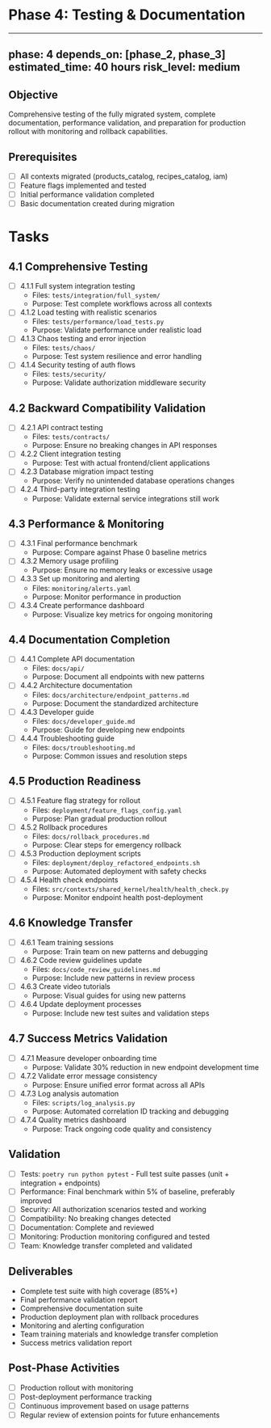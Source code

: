 # Phase 4: Testing & Documentation

---
phase: 4
depends_on: [phase_2, phase_3]
estimated_time: 40 hours
risk_level: medium
---

## Objective
Comprehensive testing of the fully migrated system, complete documentation, performance validation, and preparation for production rollout with monitoring and rollback capabilities.

## Prerequisites
- [ ] All contexts migrated (products_catalog, recipes_catalog, iam)
- [ ] Feature flags implemented and tested
- [ ] Initial performance validation completed
- [ ] Basic documentation created during migration

# Tasks

## 4.1 Comprehensive Testing
- [ ] 4.1.1 Full system integration testing
  - Files: `tests/integration/full_system/`
  - Purpose: Test complete workflows across all contexts
- [ ] 4.1.2 Load testing with realistic scenarios
  - Files: `tests/performance/load_tests.py`
  - Purpose: Validate performance under realistic load
- [ ] 4.1.3 Chaos testing and error injection
  - Files: `tests/chaos/`
  - Purpose: Test system resilience and error handling
- [ ] 4.1.4 Security testing of auth flows
  - Files: `tests/security/`
  - Purpose: Validate authorization middleware security

## 4.2 Backward Compatibility Validation
- [ ] 4.2.1 API contract testing
  - Files: `tests/contracts/`
  - Purpose: Ensure no breaking changes in API responses
- [ ] 4.2.2 Client integration testing
  - Purpose: Test with actual frontend/client applications
- [ ] 4.2.3 Database migration impact testing
  - Purpose: Verify no unintended database operations changes
- [ ] 4.2.4 Third-party integration testing
  - Purpose: Validate external service integrations still work

## 4.3 Performance & Monitoring
- [ ] 4.3.1 Final performance benchmark
  - Purpose: Compare against Phase 0 baseline metrics
- [ ] 4.3.2 Memory usage profiling
  - Purpose: Ensure no memory leaks or excessive usage
- [ ] 4.3.3 Set up monitoring and alerting
  - Files: `monitoring/alerts.yaml`
  - Purpose: Monitor performance in production
- [ ] 4.3.4 Create performance dashboard
  - Purpose: Visualize key metrics for ongoing monitoring

## 4.4 Documentation Completion
- [ ] 4.4.1 Complete API documentation
  - Files: `docs/api/`
  - Purpose: Document all endpoints with new patterns
- [ ] 4.4.2 Architecture documentation
  - Files: `docs/architecture/endpoint_patterns.md`
  - Purpose: Document the standardized architecture
- [ ] 4.4.3 Developer guide
  - Files: `docs/developer_guide.md`
  - Purpose: Guide for developing new endpoints
- [ ] 4.4.4 Troubleshooting guide
  - Files: `docs/troubleshooting.md`
  - Purpose: Common issues and resolution steps

## 4.5 Production Readiness
- [ ] 4.5.1 Feature flag strategy for rollout
  - Files: `deployment/feature_flags_config.yaml`
  - Purpose: Plan gradual production rollout
- [ ] 4.5.2 Rollback procedures
  - Files: `docs/rollback_procedures.md`
  - Purpose: Clear steps for emergency rollback
- [ ] 4.5.3 Production deployment scripts
  - Files: `deployment/deploy_refactored_endpoints.sh`
  - Purpose: Automated deployment with safety checks
- [ ] 4.5.4 Health check endpoints
  - Files: `src/contexts/shared_kernel/health/health_check.py`
  - Purpose: Monitor endpoint health post-deployment

## 4.6 Knowledge Transfer
- [ ] 4.6.1 Team training sessions
  - Purpose: Train team on new patterns and debugging
- [ ] 4.6.2 Code review guidelines update
  - Files: `docs/code_review_guidelines.md`
  - Purpose: Include new patterns in review process
- [ ] 4.6.3 Create video tutorials
  - Purpose: Visual guides for using new patterns
- [ ] 4.6.4 Update deployment processes
  - Purpose: Include new test suites and validation steps

## 4.7 Success Metrics Validation
- [ ] 4.7.1 Measure developer onboarding time
  - Purpose: Validate 30% reduction in new endpoint development time
- [ ] 4.7.2 Validate error message consistency
  - Purpose: Ensure unified error format across all APIs
- [ ] 4.7.3 Log analysis automation
  - Files: `scripts/log_analysis.py`
  - Purpose: Automated correlation ID tracking and debugging
- [ ] 4.7.4 Quality metrics dashboard
  - Purpose: Track ongoing code quality and consistency

## Validation
- [ ] Tests: `poetry run python pytest` - Full test suite passes (unit + integration + endpoints)
- [ ] Performance: Final benchmark within 5% of baseline, preferably improved
- [ ] Security: All authorization scenarios tested and working
- [ ] Compatibility: No breaking changes detected
- [ ] Documentation: Complete and reviewed
- [ ] Monitoring: Production monitoring configured and tested
- [ ] Team: Knowledge transfer completed and validated

## Deliverables
- Complete test suite with high coverage (85%+)
- Final performance validation report
- Comprehensive documentation suite
- Production deployment plan with rollback procedures
- Monitoring and alerting configuration
- Team training materials and knowledge transfer completion
- Success metrics validation report

## Post-Phase Activities
- [ ] Production rollout with monitoring
- [ ] Post-deployment performance tracking
- [ ] Continuous improvement based on usage patterns
- [ ] Regular review of extension points for future enhancements